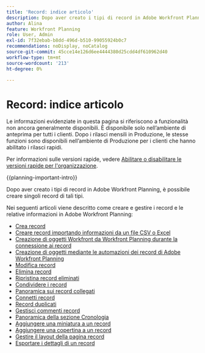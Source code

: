 ```yaml
---
title: 'Record: indice articolo'
description: Dopo aver creato i tipi di record in Adobe Workfront Planning, è possibile creare singoli record di tali tipi. Nei seguenti articoli viene descritto come creare e gestire record e relative informazioni in Adobe Workfront Planning.
author: Alina
feature: Workfront Planning
role: User, Admin
exl-id: 7f32ebab-b8dd-496d-b510-99055924b0c7
recommendations: noDisplay, noCatalog
source-git-commit: 45cce14e126d6ee4444380d25cdd4df610962d40
workflow-type: tm+mt
source-wordcount: '213'
ht-degree: 0%

---
```



# Record: indice articolo

<span class="preview">Le informazioni evidenziate in questa pagina si riferiscono a funzionalità non ancora generalmente disponibili. È disponibile solo nell’ambiente di anteprima per tutti i clienti. Dopo i rilasci mensili in Produzione, le stesse funzioni sono disponibili nell’ambiente di Produzione per i clienti che hanno abilitato i rilasci rapidi. </span>

<span class="preview">Per informazioni sulle versioni rapide, vedere [Abilitare o disabilitare le versioni rapide per l&#39;organizzazione](/help/quicksilver/administration-and-setup/set-up-workfront/configure-system-defaults/enable-fast-release-process.md). </span>

{{planning-important-intro}}

Dopo aver creato i tipi di record in Adobe Workfront Planning, è possibile creare singoli record di tali tipi.

Nei seguenti articoli viene descritto come creare e gestire i record e le relative informazioni in Adobe Workfront Planning:

* [Crea record](/help/quicksilver/planning/records/create-records.md)
* <span class="preview">[Creare record importando informazioni da un file CSV o Excel](/help/quicksilver/planning/records/import-file-to-create-records.md)</span>
* [Creazione di oggetti Workfront da Workfront Planning durante la connessione ai record](/help/quicksilver/planning/records/create-workfront-objects-from-workfront-planning.md)
* [Creazione di oggetti mediante le automazioni dei record di Adobe Workfront Planning](/help/quicksilver/planning/records/create-wf-objects-using-planning-automations.md)
* [Modifica record](/help/quicksilver/planning/records/edit-records.md)
* [Elimina record](/help/quicksilver/planning/records/delete-records.md)
* [Ripristina record eliminati](/help/quicksilver/planning/records/restore-deleted-records.md)
* [Condividere i record](/help/quicksilver/planning/records/share-records.md)
* [Panoramica sui record collegati](/help/quicksilver/planning/records/connected-records-overview.md)
* [Connetti record](/help/quicksilver/planning/records/connect-records.md)
* [Record duplicati](/help/quicksilver/planning/records/copy-or-duplicate-records.md)
* [Gestisci commenti record](/help/quicksilver/planning/records/manage-record-comments.md)
* [Panoramica della sezione Cronologia](/help/quicksilver/planning/records/history-section-overview.md)
* [Aggiungere una miniatura a un record](/help/quicksilver/planning/records/add-thumbnails-to-records.md)
* [Aggiungere una copertina a un record](/help/quicksilver/planning/records/add-a-cover-image-to-a-record.md)
* [Gestire il layout della pagina record](/help/quicksilver/planning/records/manage-the-record-page.md)
* [Esportare i dettagli di un record](/help/quicksilver/planning/records/export-the-record-page.md)
